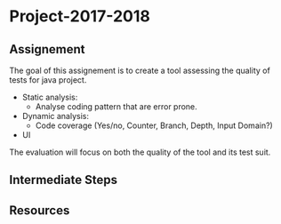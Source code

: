 # Project-2017-2018

## Assignement

The goal of this assignement is to create a tool assessing the quality of tests for java project.

 * Static analysis:
   * Analyse coding pattern that are error prone.
 * Dynamic analysis:
   * Code coverage (Yes/no, Counter, Branch, Depth, Input Domain?)
 * UI

The evaluation will focus on both the quality of the tool and its test suit.

## Intermediate Steps

## Resources
